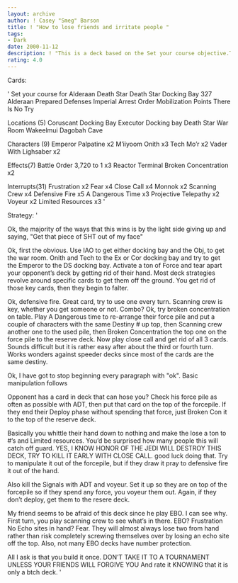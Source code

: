 ```yaml
---
layout: archive
author: ! Casey "Smeg" Barson
title: ! "How to lose friends and irritate people "
tags:
- Dark
date: 2000-11-12
description: ! "This is a deck based on the Set your course objective.There is only one way to descirbe it, ABSOLUTE BTCH."
rating: 4.0
---
```

Cards: 

'
Set your course for Alderaan
Death Star
Death Star Docking Bay 327
Alderaan
Prepared Defenses
Imperial Arrest Order
Mobilization Points
There Is No Try

Locations (5)
Coruscant Docking Bay
Executor Docking bay
Death Star War Room
Wakeelmui
Dagobah Cave

Characters (9)
Emperor Palpatine x2
M’iiyoom Onith x3
Tech Mo’r x2
Vader With Lighsaber x2

Effects(7)
Battle Order
3,720 to 1 x3
Reactor Terminal
Broken Concentration x2

Interrupts(31)
Frustration x2
Fear x4
Close Call x4
Monnok x2
Scanning Crew x4
Defensive Fire x5
A Dangerous Time x3
Projective Telepathy x2
Voyeur x2
Limited Resources x3 '

Strategy: '

Ok, the majority of the ways that this wins is by
the light side giving up and saying, "Get that piece of
SHT  out of my face"

Ok, first the obvious.	Use IAO to get either docking bay and the Obj, to get the war room.
Onith and Tech to the Ex or Cor docking bay and try to get the Emperor to
the DS docking bay.  Activate a ton of Force and tear apart your opponent’s deck by getting rid of their
hand.  Most deck strategies revolve around specific cards to get them off the ground.  You get rid of those key cards, then they begin to falter.

Ok, defensive fire.  Great card, try to use one every turn. Scanning crew is key, whether you get someone or not.
Combo?	Ok, try broken concentration on table.	Play A Dangerous time to re-arrange their force pile
and put a couple of characters with the same Destiny # up top, then
Scanning crew another one to the used pile, then Broken Concentration the top one on the force pile to the reserve deck.
Now play close call and get rid of all 3 cards.  Sounds difficult but it is rather easy after about the third or fourth turn. Works wonders against speeder decks since
most of the cards are the same destiny.

Ok, I have got to stop beginning every paragraph with "ok".  Basic manipulation follows

Opponent has a card in deck that can hose you?	Check his force pile as often as possible with ADT, then put that card on the top of the forcepile.
If they end their Deploy phase without spending that force, just
Broken Con it to the top of the reserve deck.

Basically you whittle their hand down to nothing and make the lose a ton to #’s and Limited resources.
You’d be surprised how many people this will catch off guard.
YES, I KNOW HONOR OF THE JEDI WILL DESTROY THIS DECK, TRY TO KILL IT EARLY WITH CLOSE CALL. good luck doing that.
Try to manipulate it out of the forcepile, but if they draw it pray to defensive fire it out of the hand.

Also kill the Signals with ADT and voyeur. Set it up so they are on top of the forcepile so if they spend any force, you voyeur them out.
Again, if they don’t deploy, get them to the resere deck.

My friend seems to be afraid of this deck since he play EBO.
I can see why.	First turn, you play scanning crew to see what’s in there.  EBO?  Frustration
No Echo sites in hand? Fear.  They will almost always lose two from hand rather than risk completely screwing themselves over by losing an echo site off the top.
Also, not many EBO decks have number protection.

All I ask is that you build it once.
DON’T TAKE IT TO A TOURNAMENT UNLESS YOUR FRIENDS WILL FORGIVE YOU
And rate it KNOWING that it is only a btch deck. '